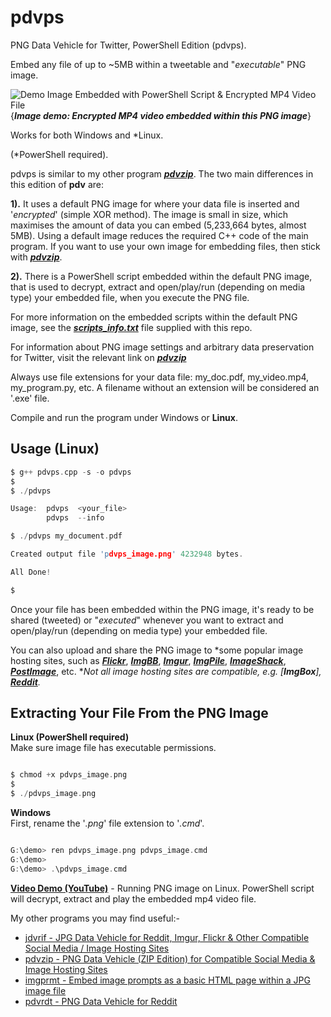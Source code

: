 # pdvps

PNG Data Vehicle for Twitter, PowerShell Edition (pdvps).

Embed any file of up to ~5MB within a tweetable and "*executable*" PNG image.

![Demo Image Embedded with PowerShell Script & Encrypted MP4 Video File](https://github.com/CleasbyCode/pdvps/blob/main/Demo_Image/rick.png)
{***Image demo:  Encrypted MP4 video embedded within this PNG image***}

Works for both Windows and *Linux. 

(*PowerShell required).

pdvps is similar to my other program [***pdvzip***](https://github.com/CleasbyCode/pdvzip). The two main differences in this edition of **pdv** are: 

**1).** It uses a default PNG image for where your data file is inserted and '*encrypted*' (simple XOR method). The image is small in size, which maximises the amount of data you can embed (5,233,664 bytes, almost 5MB). Using a default image reduces the required C++ code of the main program. If you want to use your own image for embedding files, then stick with [***pdvzip***](https://github.com/CleasbyCode/pdvzip).

**2).** There is a PowerShell script embedded within the default PNG image, that is used to decrypt, extract and open/play/run (depending on media type) your embedded file, when you execute the PNG file.

For more information on the embedded scripts within the default PNG image, see the [***scripts_info.txt***](https://github.com/CleasbyCode/pdvps/blob/main/src/scripts_info.txt) file supplied with this repo.

For information about PNG image settings and arbitrary data preservation for Twitter, visit the relevant link on [***pdvzip***](https://github.com/CleasbyCode/pdvzip#png-image-requirements-for-arbitrary-data-preservation)

Always use file extensions for your data file: my_doc.pdf, my_video.mp4, my_program.py, etc. A filename without an extension will be considered an '.exe' file.

Compile and run the program under Windows or **Linux**.

## Usage (Linux)

```c
$ g++ pdvps.cpp -s -o pdvps
$
$ ./pdvps

Usage:  pdvps  <your_file>
        pdvps  --info

$ ./pdvps my_document.pdf

Created output file 'pdvps_image.png' 4232948 bytes.

All Done!

$
```

Once your file has been embedded within the PNG image, it's ready to be shared (tweeted) or "*executed*" whenever you want to extract and open/play/run (depending on media type) your embedded file.

You can also upload and share the PNG image to *some popular image hosting sites, such as [***Flickr***](https://www.flickr.com/), [***ImgBB***](https://imgbb.com/), [***Imgur***](https://imgur.com/a/zF40QMX), [***ImgPile***](https://imgpile.com/), [***ImageShack***](https://imageshack.com/), [***PostImage***](https://postimg.cc/xcCcvpLJ), etc. **Not all image hosting sites are compatible, e.g. [***ImgBox***], [***Reddit***](https://github.com/CleasbyCode/pdvrdt).*

## Extracting Your File From the PNG Image
**Linux (PowerShell required)**    
Make sure image file has executable permissions.
```c

$ chmod +x pdvps_image.png
$
$ ./pdvps_image.png 

```  
**Windows**   
First, rename the '*.png*' file extension to '*.cmd*'.
```c

G:\demo> ren pdvps_image.png pdvps_image.cmd
G:\demo>
G:\demo> .\pdvps_image.cmd

```

[**Video Demo (YouTube)**](https://www.youtube.com/watch_popup?v=FCleYo9vJas) - Running PNG image on Linux. PowerShell script will decrypt, extract and play the embedded mp4 video file.  

My other programs you may find useful:-

* [jdvrif - JPG Data Vehicle for Reddit, Imgur, Flickr & Other Compatible Social Media / Image Hosting Sites](https://github.com/CleasbyCode/jdvrif)
* [pdvzip - PNG Data Vehicle (ZIP Edition) for Compatible Social Media & Image Hosting Sites](https://github.com/CleasbyCode/pdvzip)
* [imgprmt - Embed image prompts as a basic HTML page within a JPG image file](https://github.com/CleasbyCode/imgprmt)
* [pdvrdt - PNG Data Vehicle for Reddit](https://github.com/CleasbyCode/pdvrdt)  

##

